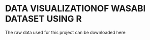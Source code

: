 # DATA VISUALIZATIONOF WASABI DATASET USING R

The raw data used for this project can be downloaded here
